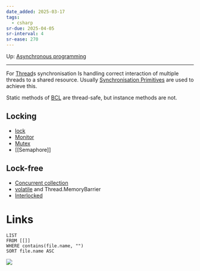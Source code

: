 ```yaml
---
date_added: 2025-03-17
tags:
  - csharp
sr-due: 2025-04-05
sr-interval: 4
sr-ease: 270
---
```

Up: [Asynchronous programming](Asynchronous%20programming.md)
___
 For [Thread](Thread.md)s synchronisation Is handling correct interaction of multiple threads to a shared resource. Usually [Synchronisation Primitives](Synchronisation%20Primitives.md) are used to achieve this.

Static methods of [BCL](BCL.md) are thread-safe, but instance methods are not.
## Locking

 - [lock](lock.md)
 - [Monitor](Monitor.md)
 - [Mutex](Mutex.md)
 - [[Semaphore]]

## Lock-free

 - [Concurrent collection](Concurrent%20collection.md)
 - [volatile](volatile.md) and Thread.MemoryBarrier
 - [Interlocked](Interlocked.md)
# Links
```dataview
LIST
FROM [[]]
WHERE contains(file.name, "")
SORT file.name ASC
```

![](Pasted%20image%2020250324053318.png)